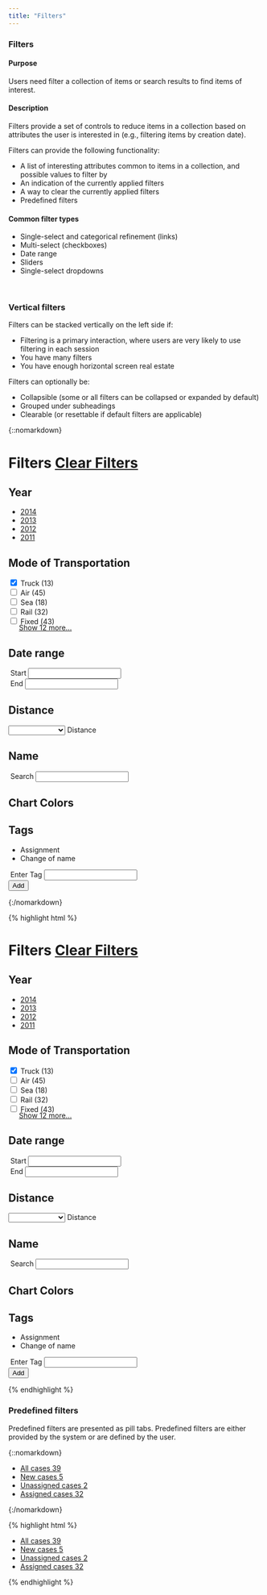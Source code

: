 ```yaml
---
title: "Filters"
---
```


<div class="pl-pattern">

<h3>Filters</h3>

#### Purpose
Users need filter a collection of items or search results to find items of interest.

#### Description
Filters provide a set of controls to reduce items in a collection based on attributes the user is interested in (e.g., filtering items by creation date).

Filters can provide the following functionality:

- A list of interesting attributes common to items in a collection, and 
possible values to filter by
- An indication of the currently applied filters
- A way to clear the currently applied filters
- Predefined filters


#### Common filter types

- Single-select and categorical refinement (links)
- Multi-select (checkboxes)
- Date range
- Sliders
- Single-select dropdowns

&nbsp;

</div>

<div class="pl-pattern">

### Vertical filters

Filters can be stacked vertically on the left side if:

- Filtering is a primary interaction, where users are very likely to use filtering in each session
- You have many filters
- You have enough horizontal screen real estate

Filters can optionally be:

- Collapsible (some or all filters can be collapsed or expanded by default)
- Grouped under subheadings
- Clearable (or resettable if default filters are applicable)

{::nomarkdown}
<div class="pl-preview">
<div class="container-fluid" style="margin-top: 8px;">
    <div class="row">
              <div class="cbp-sidebar after-double-header" role="sidebar">
                <div class="row">
                  <div class="col-md-12 pull-left">
                    <form class="filters">
                      <div class="filter-list" role="tablist">
                        <h1 class="filter-heading">Filters <a href="" class="filters-clear">Clear Filters</a></h1>
                        <h2 aria-expanded="true" data-toggle="collapse" role="tab" data-target="#filterGroup8" class="filter-group-title">
                        Year <i class="fa fa-angle-right pull-right"></i>
                        </h2>
                        <div id="filterGroup8" class="collapse in">
                          <div class="filter-group-content">
                            <div class="form-group">
                              <ul class="list-unstyled">
                                <li><a href="">2014</a></li>
                                <li><a href="">2013</a></li>
                                <li><a href="">2012</a></li>
                                <li><a href="">2011</a></li>
                              </ul>
                            </div>
                          </div>
                        </div>
                        <h2 aria-expanded="true" data-toggle="collapse" role="tab" data-target="#filterGroup2" class="filter-group-title"> <i class="fa fa-angle-right pull-right"></i>
                        Mode of Transportation
                        </h2>
                        <div id="filterGroup2" class="collapse in">
                          <div class="filter-group-content">
                            <div class="form-group">
                              <div class="checkbox">
                                <label class="mdl-checkbox mdl-js-checkbox mdl-js-ripple-effect">
                                  <input id="conveytype1" checked type="checkbox" class="mdl-checkbox__input">
                                  <span for="conveytype1" class="mdl-checkbox__label">Truck</span>
                                  <span class="text-muted">(13)</span>
                                </label>
                              </div>
                              <div class="checkbox">
                                <label class="mdl-checkbox mdl-js-checkbox mdl-js-ripple-effect">
                                  <input id="conveytype2" type="checkbox" class="mdl-checkbox__input">
                                  <span for="conveytype2" class="mdl-checkbox__label">Air</span>
                                  <span class="text-muted">(45)</span>
                                </label>
                              </div>
                              <div class="checkbox">
                                <label class="mdl-checkbox mdl-js-checkbox mdl-js-ripple-effect">
                                  <input id="conveytype3" type="checkbox" class="mdl-checkbox__input">
                                  <span for="conveytype3" class="mdl-checkbox__label">Sea</span>
                                  <span class="text-muted">(18)</span>
                                </label>
                              </div>
                              <div class="checkbox">
                                <label class="mdl-checkbox mdl-js-checkbox mdl-js-ripple-effect">
                                  <input id="conveytype4" type="checkbox" class="mdl-checkbox__input">
                                  <span for="conveytype4" class="mdl-checkbox__label">Rail</span>
                                  <span class="text-muted">(32)</span>
                                </label>
                              </div>
                              <div class="checkbox">
                                <label class="mdl-checkbox mdl-js-checkbox mdl-js-ripple-effect">
                                  <input id="conveytype5" type="checkbox" class="mdl-checkbox__input">
                                  <span for="conveytype5" class="mdl-checkbox__label">Fixed</span>
                                  <span class="text-muted">(43)</span>
                                </label>
                              </div>
                            </div>
                            <a href="" style="margin-left: 21px; display: block; margin-top: -5px;">Show 12 more...</a>
                          </div>
                        </div>
                        <h2 aria-expanded="true" data-toggle="collapse" role="tab" data-target="#filterGroup1" class="filter-group-title">
                          <i class="fa fa-angle-right pull-right"></i> Date range
                        </h2>
                        <div id="filterGroup1" class="collapse in">
                          <div class="filter-group-content">
                            <div class="row">
                              <div class="form-group col-sm-6">
                                <div class="mdl-textfield mdl-js-textfield mdl-textfield--floating-label">
                                  <label for="startRange" class="mdl-textfield__label"><i class="fa fa-calendar-o fa-fw"></i>&nbsp;Start</label>
                                  <input type="text" id="startRange" class="datepicker mdl-textfield__input" data-inputmask=" 'alias' : 'mdl-mask-datepicker' " />
                                </div>
                              </div>
                              <div class="form-group col-sm-6">
                                <div class="mdl-textfield mdl-js-textfield mdl-textfield--floating-label">
                                  <label for="endRange" class="mdl-textfield__label"><i class="fa fa-calendar-o fa-fw"></i>&nbsp;End</label>
                                  <input type="text" id="endRange" class="datepicker mdl-textfield__input" data-inputmask=" 'alias' : 'mdl-mask-datepicker' " />
                                </div>
                              </div>
                            </div>
                          </div>
                        </div>
                        <h2 aria-expanded="true" data-toggle="collapse" role="tab" data-target="#filterGroup5" class="filter-group-title">
                        <i class="fa fa-angle-right pull-right"></i> Distance
                        </h2>
                        <div id="filterGroup5" class="collapse in">
                          <div class="filter-group-content">
                            <div class="mdl-selectfield mdl-js-selectfield mdl-selectfield--full-width">
                              <select class="mdl-selectfield__select" id="distance">
                                <option value=""></option>
                                <option value="5">Within 5 miles</option>
                                <option value="255">Within 25 miles</option>
                              </select>
                              <label class="mdl-selectfield__label" for="distance">Distance</label>
                            </div>
                          </div>
                        </div>
                        <h2 aria-expanded="true" data-toggle="collapse" role="tab" data-target="#filterGroup6" class="filter-group-title">
                        <i class="fa fa-angle-right pull-right"></i> Name
                        </h2>
                        <div id="filterGroup6" class="collapse in">
                          <div class="filter-group-content">
                            <div class="mdl-textfield mdl-js-textfield mdl-textfield--floating-label">
                              <label for="serange" class="mdl-textfield__label"><i class="fa fa-search fa-fw"></i>&nbsp;Search</label>
                              <input type="text" id="serange" class="mdl-textfield__input" />
                            </div>
                          </div>
                        </div>
                        <h2 aria-expanded="true" data-toggle="collapse" role="tab" data-target="#filterGroup3" class="filter-group-title">
                          Chart Colors <i class="fa fa-angle-right pull-right"></i>
                        </h2>
                        <div id="filterGroup3" class="collapse in">
                          <div class="filter-group-content">
                            <div class="form-group">
                              <div style="background-color: #E00000;" class="filter-color"></div>
                              <div style="background-color: #009CDE;" class="filter-color"></div>
                              <div style="background-color: #1BAB00;" class="filter-color active"></div>
                              <div style="background-color: #BB16A3;" class="filter-color"></div>
                              <div style="background-color: #F3CE37;" class="filter-color"></div>
                              <div style="background-color: #A7A8AA;" class="filter-color"></div>
                            </div>
                          </div>
                        </div>
                        <h2 aria-expanded="true" data-toggle="collapse" role="tab" data-target="#filterGroup7" class="filter-group-title">
                          Tags <i class="fa fa-angle-right pull-right"></i>
                        </h2>
                        <div id="filterGroup7" class="collapse in">
                          <div class="filter-group-content">
                            <div class="form-group">
                              <ul id="tagsExample" class="list-unstyled">
                                <li class="tag tag-default">
                                  Assignment <i class="fa fa-close fa-muted" data-dismiss="tag"></i>
                                </li>
                                <li class="tag tag-default">
                                  Change of name <i class="fa fa-close fa-muted" data-dismiss="tag"></i>
                                </li>
                              </ul>
                              <div class="input-group">
                                <div class="mdl-textfield mdl-js-textfield" style="width: 100%;">
                                  <label for="tag" class="mdl-textfield__label"><i class="fa fa-tag fa-fw"></i>&nbsp;Enter Tag</label>
                                  <input type="text" id="tag" class="mdl-textfield__input" />
                                </div>
                                <span class="input-group-btn">
                                  <button type="submit" class="btn btn-default tag-example-button" >Add</button>
                                </span>
                              </div>
                            </div>
                          </div>
                        </div>
                      </div>
                    </form>
                  </div>
                </div>
              </div>
    </div>
</div>
</div>
{:/nomarkdown}

{% highlight html %}
<div class="cbp-sidebar after-double-header" role="sidebar">
<div class="row">
  <div class="col-md-12 pull-left">
    <form class="filters">
      <div class="filter-list" role="tablist">
        <h1 class="filter-heading">Filters <a href="" class="filters-clear">Clear Filters</a></h1>
        <h2 aria-expanded="true" data-toggle="collapse" role="tab" data-target="#filterGroup8" class="filter-group-title">
        Year <i class="fa fa-angle-right pull-right"></i>
        </h2>
        <div id="filterGroup8" class="collapse in">
          <div class="filter-group-content">
            <div class="form-group">
              <ul class="list-unstyled">
                <li><a href="">2014</a></li>
                <li><a href="">2013</a></li>
                <li><a href="">2012</a></li>
                <li><a href="">2011</a></li>
              </ul>
            </div>
          </div>
        </div>
        <h2 aria-expanded="true" data-toggle="collapse" role="tab" data-target="#filterGroup2" class="filter-group-title"> <i class="fa fa-angle-right pull-right"></i>
        Mode of Transportation
        </h2>
        <div id="filterGroup2" class="collapse in">
          <div class="filter-group-content">
            <div class="form-group">
              <div class="checkbox">
                <label class="mdl-checkbox mdl-js-checkbox mdl-js-ripple-effect">
                  <input id="conveytype1" checked type="checkbox" class="mdl-checkbox__input">
                  <span for="conveytype1" class="mdl-checkbox__label">Truck</span>
                  <span class="text-muted">(13)</span>
                </label>
              </div>
              <div class="checkbox">
                <label class="mdl-checkbox mdl-js-checkbox mdl-js-ripple-effect">
                  <input id="conveytype2" type="checkbox" class="mdl-checkbox__input">
                  <span for="conveytype2" class="mdl-checkbox__label">Air</span>
                  <span class="text-muted">(45)</span>
                </label>
              </div>
              <div class="checkbox">
                <label class="mdl-checkbox mdl-js-checkbox mdl-js-ripple-effect">
                  <input id="conveytype3" type="checkbox" class="mdl-checkbox__input">
                  <span for="conveytype3" class="mdl-checkbox__label">Sea</span>
                  <span class="text-muted">(18)</span>
                </label>
              </div>
              <div class="checkbox">
                <label class="mdl-checkbox mdl-js-checkbox mdl-js-ripple-effect">
                  <input id="conveytype4" type="checkbox" class="mdl-checkbox__input">
                  <span for="conveytype4" class="mdl-checkbox__label">Rail</span>
                  <span class="text-muted">(32)</span>
                </label>
              </div>
              <div class="checkbox">
                <label class="mdl-checkbox mdl-js-checkbox mdl-js-ripple-effect">
                  <input id="conveytype5" type="checkbox" class="mdl-checkbox__input">
                  <span for="conveytype5" class="mdl-checkbox__label">Fixed</span>
                  <span class="text-muted">(43)</span>
                </label>
              </div>
            </div>
            <a href="" style="margin-left: 21px; display: block; margin-top: -5px;">Show 12 more...</a>
          </div>
        </div>
        <h2 aria-expanded="true" data-toggle="collapse" role="tab" data-target="#filterGroup1" class="filter-group-title">
          <i class="fa fa-angle-right pull-right"></i> Date range
        </h2>
        <div id="filterGroup1" class="collapse in">
          <div class="filter-group-content">
            <div class="row">
              <div class="form-group col-sm-6">
                <div class="mdl-textfield mdl-js-textfield mdl-textfield--floating-label">
                  <label for="startRange" class="mdl-textfield__label"><i class="fa fa-calendar-o fa-fw"></i>&nbsp;Start</label>
                  <input type="text" id="startRange" class="datepicker mdl-textfield__input" data-inputmask=" 'alias' : 'mdl-mask-datepicker' " />
                </div>
              </div>
              <div class="form-group col-sm-6">
                <div class="mdl-textfield mdl-js-textfield mdl-textfield--floating-label">
                  <label for="endRange" class="mdl-textfield__label"><i class="fa fa-calendar-o fa-fw"></i>&nbsp;End</label>
                  <input type="text" id="endRange" class="datepicker mdl-textfield__input" data-inputmask=" 'alias' : 'mdl-mask-datepicker' " />
                </div>
              </div>
            </div>
          </div>
        </div>
        <h2 aria-expanded="true" data-toggle="collapse" role="tab" data-target="#filterGroup5" class="filter-group-title">
        <i class="fa fa-angle-right pull-right"></i> Distance
        </h2>
        <div id="filterGroup5" class="collapse in">
          <div class="filter-group-content">
            <div class="mdl-selectfield mdl-js-selectfield mdl-selectfield--full-width">
              <select class="mdl-selectfield__select" id="distance">
                <option value=""></option>
                <option value="5">Within 5 miles</option>
                <option value="255">Within 25 miles</option>
              </select>
              <label class="mdl-selectfield__label" for="distance">Distance</label>
            </div>
          </div>
        </div>
        <h2 aria-expanded="true" data-toggle="collapse" role="tab" data-target="#filterGroup6" class="filter-group-title">
        <i class="fa fa-angle-right pull-right"></i> Name
        </h2>
        <div id="filterGroup6" class="collapse in">
          <div class="filter-group-content">
            <div class="mdl-textfield mdl-js-textfield mdl-textfield--floating-label">
              <label for="serange" class="mdl-textfield__label"><i class="fa fa-search fa-fw"></i>&nbsp;Search</label>
              <input type="text" id="serange" class="mdl-textfield__input" />
            </div>
          </div>
        </div>
        <h2 aria-expanded="true" data-toggle="collapse" role="tab" data-target="#filterGroup3" class="filter-group-title">
          Chart Colors <i class="fa fa-angle-right pull-right"></i>
        </h2>
        <div id="filterGroup3" class="collapse in">
          <div class="filter-group-content">
            <div class="form-group">
              <div style="background-color: #E00000;" class="filter-color"></div>
              <div style="background-color: #009CDE;" class="filter-color"></div>
              <div style="background-color: #1BAB00;" class="filter-color active"></div>
              <div style="background-color: #BB16A3;" class="filter-color"></div>
              <div style="background-color: #F3CE37;" class="filter-color"></div>
              <div style="background-color: #A7A8AA;" class="filter-color"></div>
            </div>
          </div>
        </div>
        <h2 aria-expanded="true" data-toggle="collapse" role="tab" data-target="#filterGroup7" class="filter-group-title">
          Tags <i class="fa fa-angle-right pull-right"></i>
        </h2>
        <div id="filterGroup7" class="collapse in">
          <div class="filter-group-content">
            <div class="form-group">
              <ul id="tagsExample" class="list-unstyled">
                <li class="tag tag-default">
                  Assignment <i class="fa fa-close fa-muted" data-dismiss="tag"></i>
                </li>
                <li class="tag tag-default">
                  Change of name <i class="fa fa-close fa-muted" data-dismiss="tag"></i>
                </li>
              </ul>
              <div class="input-group">
                <div class="mdl-textfield mdl-js-textfield" style="width: 100%;">
                  <label for="tag" class="mdl-textfield__label"><i class="fa fa-tag fa-fw"></i>&nbsp;Enter Tag</label>
                  <input type="text" id="tag" class="mdl-textfield__input" />
                </div>
                <span class="input-group-btn">
                  <button type="submit" class="btn btn-default tag-example-button" >Add</button>
                </span>
              </div>
            </div>
          </div>
        </div>
      </div>
    </form>
  </div>
</div>
</div>
{% endhighlight %}

</div>

<!--
<div class="pl-pattern">

### Collapsed filters

Filters can be collapsed to a single dropdown if:

- Screen real estate is limited due to constrained or dense layouts
- Filtering is not a primary interaction, where collapsing and tucking away the filtering functionality is acceptable

#### With side navigation

For many or complex filters, you may want to organize them with a menu along the side. 

{::nomarkdown}
<div class="pl-preview">
    <div class="dropdown">
        <button type="button" class="btn btn-link dropdown-toggle" data-toggle="dropdown" aria-expanded="false"><span class="badge" style="margin-right: 5px;">3</span>Filters <span class="caret"></span></button>
        <div class="dropdown-menu" role="menu" style="padding: 0; width: 500px;">
            <form class="clearfix" role="form">
                <div class="keyline-right" style="width: 200px; min-height: 300px; float: left;">
                    <ul class="nav nav-stacked" role="tab-list" style="margin-top: 10px">
                        <li role="presentation" class="active"><a role="tab" data-toggle="tab" href="#">Applied filters <span class="badge pull-right">3</span></a></li>
                        <li role="presentation" class="divider"></li>
                        <li role="presentation"><a role="tab" data-toggle="tab" href="#">Year</a></li>
                        <li role="presentation"><a role="tab" data-toggle="tab" href="#">Conveyance type <span class="badge pull-right">2</span></a></li>
                        <li role="presentation"><a role="tab" data-toggle="tab" href="#">Date range</a></li>
                        <li role="presentation"><a role="tab" data-toggle="tab" href="#">Distance</a></li>
                        <li role="presentation"><a role="tab" data-toggle="tab" href="#">Name <span class="badge pull-right">1</span></a></li>
                        <li role="presentation"><a role="tab" data-toggle="tab" href="#">Colors</a></li>
                        <li role="presentation"><a role="tab" data-toggle="tab" href="#">Tags</a></li>
                    </ul>
                </div>
                <div style="margin-left: 200px; max-height: 300px; overflow: auto;">
                    <div style="opacity: 1; display: inline-block; width: 100%;">
                        <div class="modal-body">
                            <a href="" class="pull-right">Clear all</a>
                            <div class="form-group">
                                <label class="control-label">Conveyance type </label>
                                <div class="">
                                    <ul class="list-unstyled">
                                        <li><button class="filter-value">Assignment <i class="pull-right fa fa-close fa-muted"></i></button></li>
                                        <li><button class="filter-value">Change of name <a href=""><i class="pull-right fa fa-close fa-muted"></i></a></button></li>
                                    </ul>
                                </div>
                            </div>
                            <div class="form-group">
                                <label class="control-label">Name</label>
                                <div class="">
                                    <ul class="list-unstyled">
                                        <li><button class="filter-value">Jane Doe <i class="pull-right fa fa-close fa-muted"></i></button></li>
                                    </ul>
                                </div>
                            </div>
                        </div>
                    </div>
                </div>
            </form>
        </div>
    </div>
</div>
{:/nomarkdown}

{% highlight html %}
<div class="dropdown">
    <button type="button" class="btn btn-link dropdown-toggle" data-toggle="dropdown" aria-expanded="false"><span class="badge" style="margin-right: 5px;">3</span>Filters <span class="caret"></span></button>
    <div class="dropdown-menu" role="menu" style="padding: 0; width: 500px;">
        <form class="clearfix" role="form">
            <div class="keyline-right" style="width: 200px; min-height: 300px; float: left;">
                <ul class="nav nav-stacked" role="tab-list" style="margin-top: 10px">
                    <li role="presentation" class="active"><a role="tab" data-toggle="tab" href="#">Applied filters <span class="badge pull-right">3</span></a></li>
                    <li role="presentation" class="divider"></li>
                    <li role="presentation"><a role="tab" data-toggle="tab" href="#">Year</a></li>
                    <li role="presentation"><a role="tab" data-toggle="tab" href="#">Conveyance type <span class="badge pull-right">2</span></a></li>
                    <li role="presentation"><a role="tab" data-toggle="tab" href="#">Date range</a></li>
                    <li role="presentation"><a role="tab" data-toggle="tab" href="#">Distance</a></li>
                    <li role="presentation"><a role="tab" data-toggle="tab" href="#">Name <span class="badge pull-right">1</span></a></li>
                    <li role="presentation"><a role="tab" data-toggle="tab" href="#">Colors</a></li>
                    <li role="presentation"><a role="tab" data-toggle="tab" href="#">Tags</a></li>
                </ul>
            </div>
            <div style="margin-left: 200px; max-height: 300px; overflow: auto;">
                <div style="opacity: 1; display: inline-block; width: 100%;">
                    <div class="modal-body">
                        <a href="" class="pull-right">Clear all</a>
                        <div class="form-group">
                            <label class="control-label">Conveyance type </label>
                            <div class="">
                                <ul class="list-unstyled">
                                    <li><button class="filter-value">Assignment <i class="pull-right fa fa-close fa-muted"></i></button></li>
                                    <li><button class="filter-value">Change of name <a href=""><i class="pull-right fa fa-close fa-muted"></i></a></button></li>
                                </ul>
                            </div>
                        </div>
                        <div class="form-group">
                            <label class="control-label">Name</label>
                            <div class="">
                                <ul class="list-unstyled">
                                    <li><button class="filter-value">Jane Doe <i class="pull-right fa fa-close fa-muted"></i></button></li>
                                </ul>
                            </div>
                        </div>
                    </div>
                </div>
            </div>
        </form>
    </div>
</div>
{% endhighlight %}

#### Flat

For simple filters, they can be presented as a standard form.

{::nomarkdown}
<div class="pl-preview">
    <div class="dropdown">
        <button type="button" class="btn btn-link dropdown-toggle" data-toggle="dropdown" aria-expanded="false"><span class="badge" style="margin-right: 5px;">2</span>Filters <span class="caret"></span></button>
        <div class="dropdown-menu" role="menu" style="padding: 0; width: 500px;">
        <form role="form" class="form" style="padding: 0 15px;">
         <div style="max-height: 300px; overflow: auto;">
            <div style="opacity: 1; display: inline-block; width: 100%;">
                <div class="modal-body">
                    <a href="" class="pull-right" style="margin-bottom: 8px;">Clear all</a>
                    <div class="mdl-textfield mdl-js-textfield mdl-textfield--floating-label mdl-textfield--full-width">
                        <input class="mdl-textfield__input" type="text" pattern="[A-Z,a-z]*" id="sample3">
                        <label class="mdl-textfield__label" for="sample3">Id</label>
                        <span class="mdl-textfield__error">Only alphabet and no spaces</span>
                    </div>
                      <div class="mdl-selectfield mdl-selectfield--floating-label mdl-js-selectfield">
                            <select id="se17" class="mdl-selectfield__select" aria-expanded="false">
                            <option value=""></option>
                            <option value="2014">2014</option>
                            <option value="2015">2015</option>
                            <option value="2016">2016</option>
                            </select>
                            <label for="se17" class="mdl-selectfield__label">Year</label>
                    </div>
                </div>
            </div>
        </div>
        </form>
        </div>
    </div>
</div>
{:/nomarkdown}

{% highlight html %}
<div class="dropdown">
    <button type="button" class="btn btn-link dropdown-toggle" data-toggle="dropdown" aria-expanded="false"><span class="badge" style="margin-right: 5px;">2</span>Filters <span class="caret"></span></button>
    <div class="dropdown-menu" role="menu" style="padding: 0; width: 500px;">
    <form role="form" class="form" style="padding: 0 15px;">
     <div style="max-height: 300px; overflow: auto;">
        <div style="opacity: 1; display: inline-block; width: 100%;">
            <div class="modal-body">
                <a href="" class="pull-right" style="margin-bottom: 8px;">Clear all</a>
                <div class="mdl-textfield mdl-js-textfield mdl-textfield--floating-label mdl-textfield--full-width">
                    <input class="mdl-textfield__input" type="text" pattern="[A-Z,a-z]*" id="sample3">
                    <label class="mdl-textfield__label" for="sample3">Id</label>
                    <span class="mdl-textfield__error">Only alphabet and no spaces</span>
                </div>
                  <div class="mdl-selectfield mdl-selectfield--floating-label mdl-js-selectfield">
                        <select id="se17" class="mdl-selectfield__select" aria-expanded="false">
                        <option value=""></option>
                        <option value="2014">2014</option>
                        <option value="2015">2015</option>
                        <option value="2016">2016</option>
                        </select>
                        <label for="se17" class="mdl-selectfield__label">Year</label>
                </div>
            </div>
        </div>
    </div>
    </form>
    </div>
</div>
{% endhighlight %}
</div>


<div class="pl-pattern">

### Horizontal filters

Filters can be listed horizontally if:

- You have less than 5 filters
- You have plenty of horizontal space above your collection

When showing the currently applied filters, consider collapsing values to preserve space. E.g., instead of listing 4 different colors, collapse it into '4 colors'.

If you allow multi-selection in filters, the currently applied filters can be listed below each dropdown:

{::nomarkdown}
<div class="pl-preview">
<div class="container-fluid" style="margin-top: 8px;">
    <form class="filters filters-horizontal">
        <div style="display: inline-block; vertical-align: top;">
            <button class="btn btn-link">
                Date range <span class="caret"></span>
            </button>
            <ul class="list-unstyled">
                <li class="filter-value">4/01/2014 - 5/01/2014 <i class="pull-right fa fa-close fa-muted"></i></li>
            </ul>
        </div>
        <div style="display: inline-block; vertical-align: top;">
            <button class="btn btn-link">
                Conveyance type <span class="caret"></span>
            </button>
            <ul class="list-unstyled">
                <li class="filter-value">Assignment <i class="pull-right fa fa-close fa-muted"></i></li>
                <li class="filter-value">Change of name <i class="pull-right fa fa-close fa-muted"></i></li>
            </ul>
        </div>
        <div style="display: inline-block; vertical-align: top;">
            <button class="btn btn-link">
                Color <span class="caret"></span>
            </button>
            <ul class="list-unstyled">
                <li class="filter-value">4 colors <i class="pull-right fa fa-close fa-muted"></i></li>
            </ul>
        </div>
        <button class="btn btn-link">
            Clear
        </button>
   </form>
</div>
</div>
{:/nomarkdown}

{% highlight html %}
    <form class="filters filters-horizontal">
        <div style="display: inline-block; vertical-align: top;">
            <button class="btn btn-link">
                Date range <span class="caret"></span>
            </button>
            <ul class="list-unstyled">
                <li class="filter-value">4/01/2014 - 5/01/2014 <i class="pull-right fa fa-close fa-muted"></i></li>
            </ul>
        </div>
        <div style="display: inline-block; vertical-align: top;">
            <button class="btn btn-link">
                Conveyance type <span class="caret"></span>
            </button>
            <ul class="list-unstyled">
                <li class="filter-value">Assignment <i class="pull-right fa fa-close fa-muted"></i></li>
                <li class="filter-value">Change of name <i class="pull-right fa fa-close fa-muted"></i></li>
            </ul>
        </div>
        <div style="display: inline-block; vertical-align: top;">
            <button class="btn btn-link">
                Color <span class="caret"></span>
            </button>
            <ul class="list-unstyled">
                <li class="filter-value">4 colors <i class="pull-right fa fa-close fa-muted"></i></li>
            </ul>
        </div>
        <button class="btn btn-link">
            Clear
        </button>
   </form>
{% endhighlight %}

If you allow single-selection for each filter, the currently applied filter can replace the label for the dropdown:

{::nomarkdown}
<div class="pl-preview">
<div class="container-fluid" style="margin-top: 8px;">
    <form class="filters filters-horizontal">
        <button class="btn btn-link">
            4/01/2014 - 5/01/2014 <span class="caret"></span>
        </button>
        <button class="btn btn-link">
            Conveyance type <span class="caret"></span>
        </button>
        <button class="btn btn-link">
            Color <span class="caret"></span>
        </button>
        <button class="btn btn-link">
            Clear
        </button>
   </form>
</div>
</div>
{:/nomarkdown}

{% highlight html %}
<form class="filters filters-horizontal">
    <button class="btn btn-link">
        4/01/2014 - 5/01/2014 <span class="caret"></span>
    </button>
    <button class="btn btn-link">
        Conveyance type <span class="caret"></span>
    </button>
    <button class="btn btn-link">
        Color <span class="caret"></span>
    </button>
    <button class="btn btn-link">
        Clear
    </button>
</form>
{% endhighlight %}

</div>
-->
<div class="pl-pattern">

### Predefined filters

Predefined filters are presented as pill tabs. Predefined filters are either provided by the system or are defined by the user.

{::nomarkdown}
<div class="pl-preview">
<ul class="nav nav-pills" role="tablist">
  <li><a href="#" role="tab" data-toggle="tab">All cases <span class="badge">39</span></a></li>
  <li class="active"><a href="#" role="tab" data-toggle="tab">New cases <span class="badge">5</span></a></li>
  <li><a href="#" role="tab" data-toggle="tab">Unassigned cases <span class="badge">2</span></a></li>
  <li><a href="#" role="tab" data-toggle="tab">Assigned cases <span class="badge">32</span></a></li>
</ul>
</div>
{:/nomarkdown}

{% highlight html %}
<ul class="nav nav-pills" role="tablist">
  <li><a href="#" role="tab" data-toggle="tab">All cases <span class="badge">39</span></a></li>
  <li class="active"><a href="#" role="tab" data-toggle="tab">New cases <span class="badge">5</span></a></li>
  <li><a href="#" role="tab" data-toggle="tab">Unassigned cases <span class="badge">2</span></a></li>
  <li><a href="#" role="tab" data-toggle="tab">Assigned cases <span class="badge">32</span></a></li>
</ul>
{% endhighlight %}
</div>

